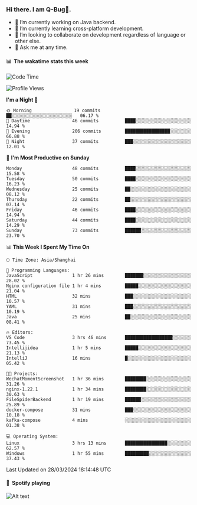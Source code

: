 ### Hi there. I am Q-Bug🐞.

- 🔭 I’m currently working on Java backend.
- 🌱 I’m currently learning cross-platform development.
- 👯 I’m looking to collaborate on development regardless of language or other else.
- 💬 Ask me at any time.

#### 📊 &nbsp;**The wakatime stats this week**  
<!--START_SECTION:waka-->
![Code Time](http://img.shields.io/badge/Code%20Time-131%20hrs%2038%20mins-blue)

![Profile Views](http://img.shields.io/badge/Profile%20Views-0-blue)

**I'm a Night 🦉** 

```text
🌞 Morning                19 commits          ██░░░░░░░░░░░░░░░░░░░░░░░   06.17 % 
🌆 Daytime                46 commits          ████░░░░░░░░░░░░░░░░░░░░░   14.94 % 
🌃 Evening                206 commits         █████████████████░░░░░░░░   66.88 % 
🌙 Night                  37 commits          ███░░░░░░░░░░░░░░░░░░░░░░   12.01 % 
```
📅 **I'm Most Productive on Sunday** 

```text
Monday                   48 commits          ████░░░░░░░░░░░░░░░░░░░░░   15.58 % 
Tuesday                  50 commits          ████░░░░░░░░░░░░░░░░░░░░░   16.23 % 
Wednesday                25 commits          ██░░░░░░░░░░░░░░░░░░░░░░░   08.12 % 
Thursday                 22 commits          ██░░░░░░░░░░░░░░░░░░░░░░░   07.14 % 
Friday                   46 commits          ████░░░░░░░░░░░░░░░░░░░░░   14.94 % 
Saturday                 44 commits          ████░░░░░░░░░░░░░░░░░░░░░   14.29 % 
Sunday                   73 commits          ██████░░░░░░░░░░░░░░░░░░░   23.70 % 
```


📊 **This Week I Spent My Time On** 

```text
🕑︎ Time Zone: Asia/Shanghai

💬 Programming Languages: 
JavaScript               1 hr 26 mins        ███████░░░░░░░░░░░░░░░░░░   28.02 % 
Nginx configuration file 1 hr 4 mins         █████░░░░░░░░░░░░░░░░░░░░   21.04 % 
HTML                     32 mins             ███░░░░░░░░░░░░░░░░░░░░░░   10.57 % 
YAML                     31 mins             ███░░░░░░░░░░░░░░░░░░░░░░   10.19 % 
Java                     25 mins             ██░░░░░░░░░░░░░░░░░░░░░░░   08.41 % 

🔥 Editors: 
VS Code                  3 hrs 46 mins       ██████████████████░░░░░░░   73.45 % 
Intellijidea             1 hr 5 mins         █████░░░░░░░░░░░░░░░░░░░░   21.13 % 
IntelliJ                 16 mins             █░░░░░░░░░░░░░░░░░░░░░░░░   05.42 % 

🐱‍💻 Projects: 
WechatMomentScreenshot   1 hr 36 mins        ████████░░░░░░░░░░░░░░░░░   31.26 % 
nginx-1.22.1             1 hr 34 mins        ████████░░░░░░░░░░░░░░░░░   30.63 % 
FileSpiderBackend        1 hr 19 mins        ██████░░░░░░░░░░░░░░░░░░░   25.89 % 
docker-compose           31 mins             ███░░░░░░░░░░░░░░░░░░░░░░   10.18 % 
kafka-compose            4 mins              ░░░░░░░░░░░░░░░░░░░░░░░░░   01.38 % 

💻 Operating System: 
Linux                    3 hrs 13 mins       ████████████████░░░░░░░░░   62.57 % 
Windows                  1 hr 55 mins        █████████░░░░░░░░░░░░░░░░   37.43 % 
```


 Last Updated on 28/03/2024 18:14:48 UTC
<!--END_SECTION:waka-->

#### 🎵 &nbsp;**Spotify playing**  
![Alt text](https://spotify-recently-played-readme.vercel.app/api?user=e5y1o4x7kdt9kf2blu4wvmb4s&unique={true|1|on|yes})
